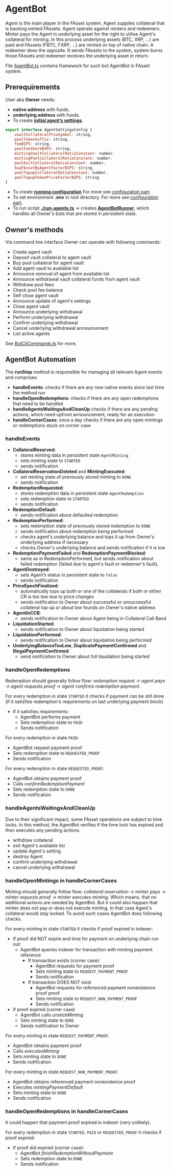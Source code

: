 # AgentBot

Agent is the main player in the FAsset system. Agent supplies collateral that is backing minted FAssets. Agent operate against minters and redeemers. Minter pays the Agent in underlying asset for the right to utilise Agent's collateral for minting. In this process underlying assets (BTC, XRP, ...) are paid and FAssets (FBTC, FXRP, ...) are minted on top of native chain.
A redeemer does the opposite. It sends FAssets to the system, system burns those FAssets and redeemer receives the underlying asset in return.

File [AgentBot.ts](../../src/actors/AgentBot.ts) contains framework for such bot AgentBot in FAsset system.

## Prerequirements

User aka **Owner** needs:

-   **native address** with funds.
-   **underlying address** with funds.
-   To create [**initial agent’s settings**](../../src/config/BotConfig.ts).

```javascript
export interface AgentSettingsConfig {
    vaultCollateralFtsoSymbol: string,
    poolTokenSuffix: string,
    feeBIPS: string,
    poolFeeShareBIPS: string,
    mintingVaultCollateralRatioConstant: number,
    mintingPoolCollateralRatioConstant: number,
    poolExitCollateralRatioConstant: number,
    buyFAssetByAgentFactorBIPS: string,
    poolTopupCollateralRatioConstant: number,
    poolTopupTokenPriceFactorBIPS: string
}
```

-   To create [**running configuration**](../../src/config/BotConfig.ts)
    For more see [configuration part](../config.md).
-   To set environment **.env** in root directory.
    For more see [configuration part](../config.md).
-   To run script [**./run-agents.ts**](../../src/run/run-agent.ts) -> creates [**AgentBotRunner**](../../src/actors/AgentBotRunner.ts), which handles all Owner's bots that are stored in persistent state.

## Owner's methods

Via command line interface Owner can operate with following commands:

-   Create agent vault
-   Deposit vault collateral to agent vault
-   Buy pool collateral for agent vault
-   Add agent vault to available list
-   Announce removal of agent from available list
-   Announce withdrawal vault collateral funds from agent vault
-   Withdraw pool fees
-   Check pool fee balance
-   Self close agent vault
-   Announce update of agent's settings
-   Close agent vault
-   Announce underlying withdrawal
-   Perform underlying withdrawal
-   Confirm underlying withdrawal
-   Cancel underlying withdrawal announcement
-   List active agents

See [BotCliCommands.ts](../../src/cli/BotCliCommands.ts) for more.

## AgentBot Automation

The **runStep** method is responsible for managing all relevant Agent events and comprises:

-   **handleEvents**: checks if there are any new native events since last time the method run
-   **handleOpenRedemptions**: checks if there are any open redemptions that need to be handled
-   **handleAgentsWaitingsAndCleanUp** checks if there are any pending actions, which need upfront announcement, ready for an execution
-   **handleCornerCases**: once a day checks if there are any open mintings or redemptions stuck on corner case

### handleEvents

-   **CollateralReserved**:
    -   stores minting data in persistent state `AgentMinting`
    -   sets minting state to `STARTED`
    -   sends notification
-   **CollateralReservationDeleted** and **MintingExecuted**:
    -   set minting state of previously stored minting to `DONE`
    -   sends notification
-   **RedemptionRequested**:
    -   stores redemption data in persistent state `AgentRedemption`
    -   sets redemption state to `STARTED`
    -   sends notification
-   **RedemptionDefault**:
    -   sends notification about defaulted redemption
-   **RedemptionPerformed**:
    -   sets redemption state of previously stored redemption to `DONE`
    -   sends notification about redemption being performed
    -   checks agent's underlying balance and tops it up from Owner's underlying address if necessary
    -   checks Owner's underlying balance and sends notification if it is low
-   **RedemptionPaymentFailed** and **RedemptionPaymentBlocked**:
    -   same as in RedemptionPerformed, but sends notification about failed redemption (failed due to agent's fault or redeemer's fault).
-   **AgentDestroyed**:
    -   sets Agent’s status in persistent state to `false`
    -   sends notification
-   **PriceEpochFinalized**:
    -   automatically tops up both or one of the collaterals if both or either CR is too low due to price changes
    -   sends notification to Owner about successful or unsuccessful collateral top up or about low founds on Owner's native address
-   **AgentInCCB**:
    -   sends notification to Owner about Agent being in Collateral Call Band
-   **LiquidationStarted**:
    -   sends notification to Owner about liquidation being started
-   **LiquidationPerformed**:
    -   sends notification to Owner about liquidation being performed
-   **UnderlyingBalanceTooLow**, **DuplicatePaymentConfirmed** and **IllegalPaymentConfirmed**:
    -   send notification to Owner about full liquidation being started

### handleOpenRedemptions

Redemption should generally follow flow: _redemption request -> agent pays -> agent requests proof -> agent confirms redemption payment_.

For every redemption in state `STARTED` it checks if payment can be still done (if it satisfies redemption's requirements on last underlying payment block)

-   If it satisfies requirements:
    -   AgentBot performs payment
    -   Sets redemption state to `PAID`
    -   Sends notification

For every redemption in state `PAID`:

-   AgentBot request payment proof
-   Sets redemption state to `REQUESTED_PROOF`
-   Sends notification

For every redemption in state `REQUESTED_PROOF`:

-   AgentBot obtains payment proof
-   Calls _confirmRedemptionPayment_
-   Sets redemption state to `DONE`
-   Sends notification

### handleAgentsWaitingsAndCleanUp

Due to their significant impact, some FAsset operations are subject to time locks. In this method, the AgentBot verifies if the time lock has expired and then executes any pending actions:

-   withdraw collateral
-   exit Agent's available list
-   update Agent's setting
-   destroy Agent
-   confirm underlying withdrawal
-   cancel underlying withdrawal

### handleOpenMintings in handleCornerCases

Minting should generally follow flow: _collateral reservation -> minter pays -> minter requests proof -> minter executes minting_. Which means, that no additional actions are needed by AgentBot. But it could also happen that minter does not pay or does not execute minting. In that case Agent's collateral would stay locked. To avoid such cases AgentBot does following checks.

For every minting in state `STARTED` it checks if proof expired in indexer:

-   If proof did NOT expire and time for payment on underlying chain run out:
    -   AgentBot queries indexer for transaction with minting payment reference
        -   If transaction exists (corner case):
            -   AgentBot requests for payment proof
            -   Sets minting state to `REQUEST_PAYMENT_PROOF`
            -   Sends notification
        -   If transaction DOES NOT exist
            -   AgentBot requests for referenced payment nonexistence proof proof
            -   Sets minting state to `REQUEST_NON_PAYMENT_PROOF`
            -   Sends notification
-   If proof expired (corner case)
    -   AgentBot calls _unstickMinting_
    -   Sets minting state to `DONE`
    -   Sends notification to Owner

For every minting in state `REQUEST_PAYMENT_PROOF`:

-   AgentBot obtains payment proof
-   Calls _executesMinting_
-   Sets minting state to `DONE`
-   Sends notification

For every minting in state `REQUEST_NON_PAYMENT_PROOF`:

-   AgentBot obtains referenced payment nonexistence proof
-   Executes _mintingPaymentDefault_
-   Sets minting state to `DONE`
-   Sends notification

### handleOpenRedemptions in handleCornerCases

It could happen that payment proof expired in indexer (very unlikely).

For every redemption in state `STARTED`, `PAID` or `REQUESTED_PROOF` it checks if proof expired:

-   If proof did expired (corner case):
    -   AgentBot _finishRedemptionWithoutPayment_
    -   Sets redemption state to `DONE`
    -   Sends notification
